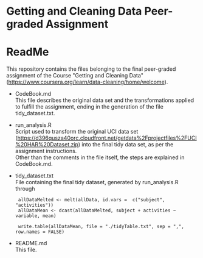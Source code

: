 # Getting and Cleaning Data Peer-graded Assignment
# ReadMe

This repository contains the files belonging to the final peer-graded assignment of the Course "Getting and Cleaning Data" (https://www.coursera.org/learn/data-cleaning/home/welcome).

* CodeBook.md  
This file describes the original data set and the transformations applied to fulfill the assignment, ending in the generation of the file tidy_dataset.txt.

* run_analysis.R  
Script used to transform the original UCI data set (https://d396qusza40orc.cloudfront.net/getdata%2Fprojectfiles%2FUCI%20HAR%20Dataset.zip) into the final tidy data set, as per the assignment instructions.  
Other than the comments in the file itself, the steps are explained in CodeBook.md.

* tidy_dataset.txt  
File containing the final tidy dataset, generated by run_analysis.R through

       allDataMelted <- melt(allData, id.vars =  c("subject", "activities"))
       allDataMean <- dcast(allDataMelted, subject + activities ~ variable, mean)

       write.table(allDataMean, file = "./tidyTable.txt", sep = ",", row.names = FALSE)

* README.md  
This file.
